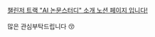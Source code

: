 [챌린저 트랙 "AI 논문스터디" 소개 노션 페이지 입니다!](https://www.notion.so/AI-1b57a29dbd0480ca9070ee88f53beb72?pvs=4 "Notion") <br> <br>
많은 관심부탁드립니다 :kissing_closed_eyes:
